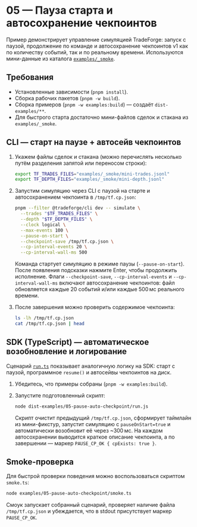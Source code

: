 # 05 — Пауза старта и автосохранение чекпоинтов

Пример демонстрирует управление симуляцией TradeForge: запуск с паузой, продолжение по команде и автосохранение чекпоинтов v1 как по количеству событий, так и по реальному времени. Используются мини-данные из каталога [`examples/_smoke`](../_smoke/).

## Требования

- Установленные зависимости (`pnpm install`).
- Сборка рабочих пакетов (`pnpm -w build`).
- Сборка примеров (`pnpm -w examples:build`) — создаёт `dist-examples/**`.
- Для быстрого старта достаточно мини-файлов сделок и стакана из `examples/_smoke`.

## CLI — старт на паузе + автосейв чекпоинтов

1. Укажем файлы сделок и стакана (можно перечислять несколько путём разделения запятой или переносом строки):

   ```bash
   export TF_TRADES_FILES="examples/_smoke/mini-trades.jsonl"
   export TF_DEPTH_FILES="examples/_smoke/mini-depth.jsonl"
   ```

2. Запустим симуляцию через CLI с паузой на старте и автосохранением чекпоинта в `/tmp/tf.cp.json`:

   ```bash
   pnpm --filter @tradeforge/cli dev -- simulate \
     --trades "$TF_TRADES_FILES" \
     --depth "$TF_DEPTH_FILES" \
     --clock logical \
     --max-events 100 \
     --pause-on-start \
     --checkpoint-save /tmp/tf.cp.json \
     --cp-interval-events 20 \
     --cp-interval-wall-ms 500
   ```

   Команда стартует симуляцию в режиме паузы (`--pause-on-start`). После появления подсказки нажмите Enter, чтобы продолжить исполнение. Флаги `--checkpoint-save`, `--cp-interval-events` и `--cp-interval-wall-ms` включают автосохранение чекпоинтов: файл обновляется каждые 20 событий и/или каждые 500 мс реального времени.

3. После завершения можно проверить содержимое чекпоинта:

   ```bash
   ls -lh /tmp/tf.cp.json
   cat /tmp/tf.cp.json | head
   ```

## SDK (TypeScript) — автоматическое возобновление и логирование

Сценарий [`run.ts`](./run.ts) показывает аналогичную логику на SDK: старт с паузой, программное `resume()` и автосейвы чекпоинтов на диск.

1. Убедитесь, что примеры собраны (`pnpm -w examples:build`).
2. Запустите подготовленный скрипт:

   ```bash
   node dist-examples/05-pause-auto-checkpoint/run.js
   ```

   Скрипт очистит предыдущий `/tmp/tf.cp.json`, сформирует таймлайн из мини-фикстур, запустит симуляцию с `pauseOnStart=true` и автоматически возобновит её через ~300 мс. На каждом автосохранении выводится краткое описание чекпоинта, а по завершении — маркер `PAUSE_CP_OK { cpExists: true }`.

## Smoke-проверка

Для быстрой проверки поведения можно воспользоваться скриптом `smoke.ts`:

```bash
node examples/05-pause-auto-checkpoint/smoke.ts
```

Смоук запускает собранный сценарий, проверяет наличие файла `/tmp/tf.cp.json` и убеждается, что в stdout присутствует маркер `PAUSE_CP_OK`.
